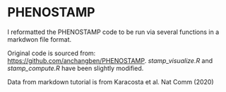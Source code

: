 # PHENOSTAMP

I reformatted the PHENOSTAMP code to be run via several functions in a markdwon file format. 

Original code is sourced from: https://github.com/anchangben/PHENOSTAMP. _stamp_visualize.R_ and _stamp_compute.R_ have been slightly modified.

Data from markdown tutorial is from Karacosta et al. Nat Comm (2020)

